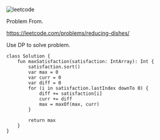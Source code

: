 ![leetcode](https://user-images.githubusercontent.com/77060863/228555684-e00c6691-d0cb-4f14-b6f0-dcba2d5d7bde.png)

Problem From.

https://leetcode.com/problems/reducing-dishes/

Use DP to solve problem.

```
class Solution {
    fun maxSatisfaction(satisfaction: IntArray): Int {
        satisfaction.sort()
        var max = 0
        var curr = 0
        var diff = 0
        for (i in satisfaction.lastIndex downTo 0) {
            diff += satisfaction[i]
            curr += diff
            max = maxOf(max, curr)
        }
        
        return max
    }
}
```
